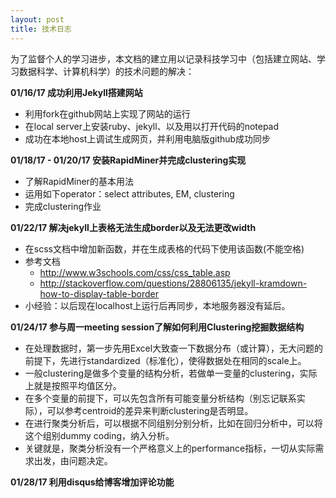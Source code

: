 ```yaml
---
layout: post
title: 技术日志
---
```

为了监督个人的学习进步，本文档的建立用以记录科技学习中（包括建立网站、学习数据科学、计算机科学）的技术问题的解决：

**01/16/17 成功利用Jekyll搭建网站**

- 利用fork在github网站上实现了网站的运行
- 在local server上安装ruby、jekyll、以及用以打开代码的notepad
- 成功在本地host上调试生成网页，并利用电脑版github成功同步

**01/18/17 - 01/20/17 安装RapidMiner并完成clustering实现**

- 了解RapidMiner的基本用法
- 运用如下operator：select attributes, EM, clustering
- 完成clustering作业

**01/22/17 解决jekyll上表格无法生成border以及无法更改width**

- 在scss文档中增加新函数，并在生成表格的代码下使用该函数(不能空格)
- 参考文档
  + http://www.w3schools.com/css/css_table.asp
  + http://stackoverflow.com/questions/28806135/jekyll-kramdown-how-to-display-table-border
- 小经验：以后现在localhost上运行后再同步，本地服务器没有延后。

**01/24/17 参与周一meeting session了解如何利用Clustering挖掘数据结构**

- 在处理数据时，第一步先用Excel大致查一下数据分布（或计算），无大问题的前提下，先进行standardized（标准化），使得数据处在相同的scale上。
- 一般clustering是做多个变量的结构分析，若做单一变量的clustering，实际上就是按照平均值区分。
- 在多个变量的前提下，可以先包含所有可能变量分析结构（别忘记联系实际），可以参考centroid的差异来判断clustering是否明显。
- 在进行聚类分析后，可以根据不同组别分别分析，比如在回归分析中，可以将这个组别dummy coding，纳入分析。 
- 关键就是，聚类分析没有一个严格意义上的performance指标，一切从实际需求出发，由问题决定。 

**01/28/17 利用disqus给博客增加评论功能**

